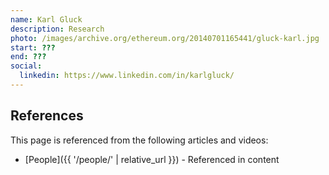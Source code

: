 ```yaml
---
name: Karl Gluck
description: Research
photo: /images/archive.org/ethereum.org/20140701165441/gluck-karl.jpg
start: ???
end: ???
social:
  linkedin: https://www.linkedin.com/in/karlgluck/
---
```


## References

This page is referenced from the following articles and videos:

- [People]({{ '/people/' | relative_url }}) - Referenced in content
